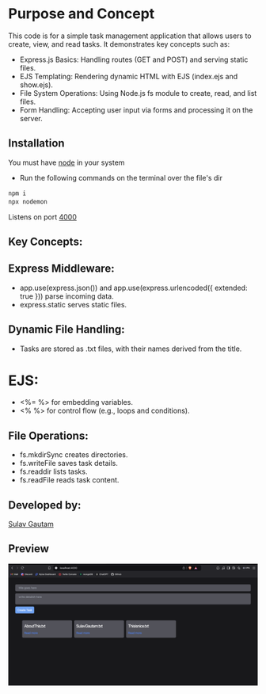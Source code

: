 # Purpose and Concept

This code is for a simple task management application that allows users to create, view, and read tasks. It demonstrates key concepts such as:

- Express.js Basics: Handling routes (GET and POST) and serving static files.
- EJS Templating: Rendering dynamic HTML with EJS (index.ejs and show.ejs).
- File System Operations: Using Node.js fs module to create, read, and list files.
- Form Handling: Accepting user input via forms and processing it on the server.

## Installation

You must have [node](https://nodejs.org/en) in your system

- Run the following commands on the terminal over the file's dir

```bash
npm i
npx nodemon
```

Listens on port [4000](localhost:4000)

## Key Concepts:

## Express Middleware:

- app.use(express.json()) and app.use(express.urlencoded({ extended: true })) parse incoming data.
- express.static serves static files.

## Dynamic File Handling:

- Tasks are stored as .txt files, with their names derived from the title.

# EJS:

- <%= %> for embedding variables.
- <% %> for control flow (e.g., loops and conditions).

## File Operations:

- fs.mkdirSync creates directories.
- fs.writeFile saves task details.
- fs.readdir lists tasks.
- fs.readFile reads task content.

## Developed by:

[Sulav Gautam](https://www.instagram.com/gautamsulav000/)

## Preview
![Preview](https://github.com/sulav-gautam/TaskVault/blob/main/previwq.png?raw=true)
